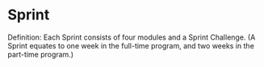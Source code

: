 # Sprint

Definition: Each Sprint consists of four modules and a Sprint Challenge. (A Sprint equates to one week in the full-time program, and two weeks in the part-time program.)
